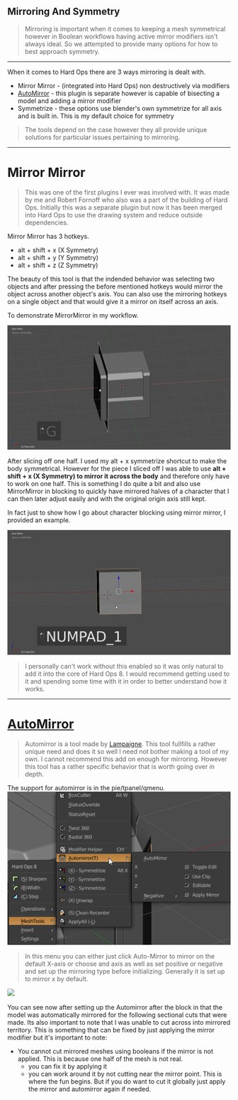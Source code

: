 ## Mirroring And Symmetry

> Mirroring is important  when it comes to keeping a mesh symmetrical however in
Boolean workflows having active mirror modifiers isn't always ideal. So we attempted to
provide many options for how to best approach symmetry.

___
When it comes to Hard Ops there are 3 ways mirroring is dealt with.
 - Mirror Mirror - (integrated into Hard Ops) non destructively via modifiers
 - [AutoMirror](http://blenderaddonlist.blogspot.com/2014/07/addon-auto-mirror.html) -
 this plugin is separate however is capable of bisecting a model and adding a mirror modifier
 - Symmetrize - these options use blender's own symmetrize for all axis and is built in. This is my default choice for symmetry

 > The tools depend on the case however they all provide unique solutions for
 particular issues pertaining to mirroring.
 ___

# Mirror Mirror

> This was one of the first plugins I ever was involved with. It was made by me
and Robert Fornoff who also was a part of the building of Hard Ops. Initially this
was a separate plugin but now it has been merged into Hard Ops to use the
drawing system and reduce outside dependencies.

Mirror Mirror has 3 hotkeys.
- alt + shift + x (X Symmetry)
- alt + shift + y (Y Symmetry)
- alt + shift + z (Z Symmetry)

The beauty of this tool is that the indended behavior was selecting two objects
and after pressing the before mentioned hotkeys would mirror the object across
another object's axis. You can also use the mirroring hotkeys on a single object
 and that  would give it a mirror on itself across an axis.

To demonstrate MirrorMirror in my workflow.  

![](img\mirror\m1.gif)

After slicing off one half. I used my alt + x symmetrize shortcut to make the body
symmetrical. However for the piece I sliced off I was able to use **alt + shift + x (X Symmetry)
to mirror it across the body** and therefore only have to work on one half. This
is something I do quite a bit and also use MirrorMirror in blocking to quickly
have mirrored halves of a character that I can then later adjust easily and with
the original origin axis still kept.

In fact just to show how I go about character blocking using mirror mirror, I
provided an example.

![](img\mirror\m2.gif)

> I personally can't work without this enabled so it was only natural to add it
into the core of Hard Ops 8. I would recommend getting used to it and spending
 some time with it in order to better understand how it works.

 ___

 # [AutoMirror](http://blenderaddonlist.blogspot.com/2014/07/addon-auto-mirror.html)

 > Automirror is a tool made by [Lampaigne](https://cgcookiemarkets.com/all-products/lapineiges-tool-add-ons-compilation/).
 This tool fullfills a rather unique need and does it so well I need not bother
 making a tool of my own. I cannot recommend this add on enough for mirroring.
 However this tool has a rather specific behavior that is worth going over in depth.

The support for automirror is in the pie/tpanel/qmenu.
  ![](img\mirror\m4.png)

> In this menu you can either just click Auto-Mirror to mirror on the default X-axis
or choose and axis as well as set positive or negative and set up the mirroring type before
initializing. Generally it is set up to mirror x by default.

 ![](img\mirror\m3.gif)

You can see now after setting up the Automirror after the block in that the
model was automatically mirrored for the following sectional cuts that were made.
Its also important to note that I was unable to cut across into mirrored territory.
This is something that can be fixed by just applying the mirror modifier but it's
important to note:

 - You cannot cut mirrored meshes using booleans if the mirror is not applied. This is because one half of the mesh is not real.
    - you can fix it by applying it
    - you can work around it by not cutting near the mirror point. This is where the fun begins. But if you do want to cut it globally just apply the mirror and automirror again if needed.
